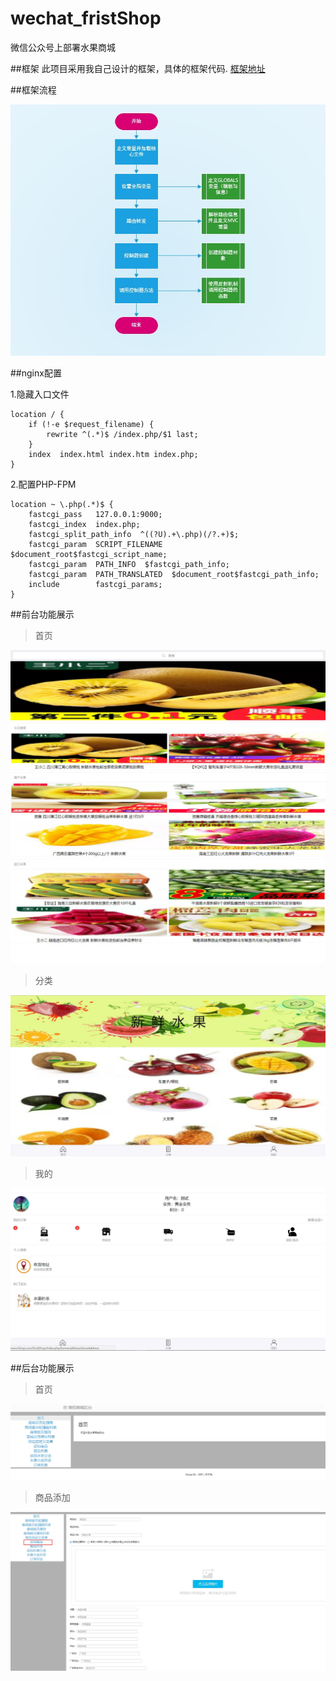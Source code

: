 # wechat_fristShop
微信公众号上部署水果商城

##框架
此项目采用我自己设计的框架，具体的框架代码.
[框架地址](https://github.com/dmf-code/Rice)

##框架流程

![](lct.jpg)

##nginx配置

1.隐藏入口文件
```$xslt
location / {
    if (!-e $request_filename) {
        rewrite ^(.*)$ /index.php/$1 last;
    }
    index  index.html index.htm index.php;
}
```

2.配置PHP-FPM
```$xslt
location ~ \.php(.*)$ {
    fastcgi_pass   127.0.0.1:9000;
    fastcgi_index  index.php;
    fastcgi_split_path_info  ^((?U).+\.php)(/?.+)$;
    fastcgi_param  SCRIPT_FILENAME  $document_root$fastcgi_script_name;
    fastcgi_param  PATH_INFO  $fastcgi_path_info;
    fastcgi_param  PATH_TRANSLATED  $document_root$fastcgi_path_info;
    include        fastcgi_params;
}
```

##前台功能展示

>首页

![](readme1.jpg)

>分类

![](readme3.jpg)

>我的

![](readme2.jpg)

##后台功能展示

>首页

![](admin1.jpg)

>商品添加

![](admin2.jpg)


